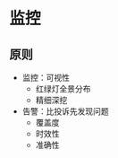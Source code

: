 监控
==========

原则
--------

* 监控：可视性
    - 红绿灯全景分布
    - 精细深挖
* 告警：比投诉先发现问题
    - 覆盖度
    - 时效性
    - 准确性
